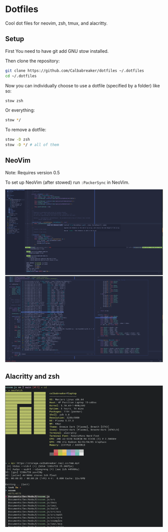 # Dotfiles

Cool dot files for neovim, zsh, tmux, and alacritty.

## Setup

First You need to have git add GNU stow installed.

Then clone the repository:

```sh
git clone https://github.com/Calbabreaker/dotfiles ~/.dotfiles
cd ~/.dotfiles
```

Now you can individually choose to use a dotfile (specified by a folder) like so:

```sh
stow zsh
```

Or everything:

```sh
stow */
```

To remove a dotfile:

```sh
stow -D zsh
stow -D */ # all of them
```

## NeoVim

Note: Requires version 0.5

To set up NeoVim (after stowed) run `:PackerSync` in NeoVim.

![nvim-screenshot0](./.github/nvim-screenshot0.png)
![nvim-screenshot1](./.github/nvim-screenshot1.png)

## Alacritty and zsh

![zsh-screenshot0](./.github/zsh-screenshot0.png)

